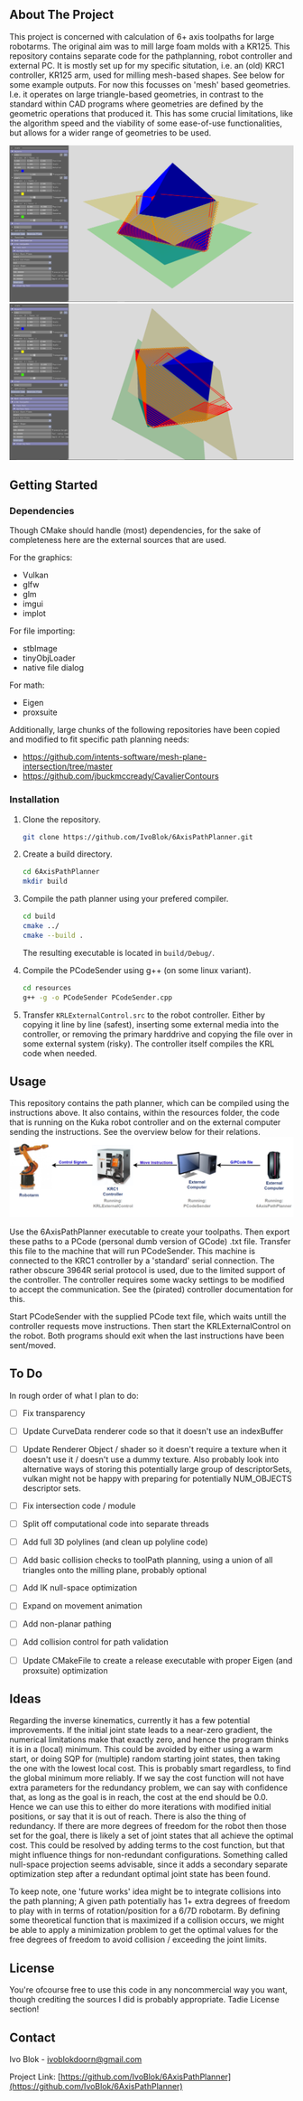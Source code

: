 <!-- Improved compatibility of back to top link: See: https://github.com/othneildrew/Best-README-Template/pull/73 -->
<a id="readme-top"></a>
<!--
*** Thanks for checking out the Best-README-Template. If you have a suggestion
*** that would make this better, please fork the repo and create a pull request
*** or simply open an issue with the tag "enhancement".
*** Don't forget to give the project a star!
*** Thanks again! Now go create something AMAZING! :D
-->

<!-- ABOUT THE PROJECT -->
## About The Project

This project is concerned with calculation of 6+ axis toolpaths for large robotarms. The original aim was to mill large foam molds with a KR125. This repository contains separate code for the pathplanning, robot controller and external PC. It is mostly set up for my specific situtation, i.e. an (old) KRC1 controller, KR125 arm, used for milling mesh-based shapes. See below for some example outputs. For now this focusses on 'mesh' based geometries. I.e. it operates on large triangle-based geometries, in contrast to the standard within CAD programs where geometries are defined by the geometric operations that produced it. This has some crucial limitations, like the algorithm speed and the viability of some ease-of-use functionalities, but allows for a wider range of geometries to be used. 

![cubeTest1](screenshots/cubeTestShapeOrientation.png)
![cubeTest2](screenshots/cubeTestPlaneOrientation.png)

<!-- GETTING STARTED -->
## Getting Started
### Dependencies

Though CMake should handle (most) dependencies, for the sake of completeness here are the external sources that are used. 

For the graphics:
* Vulkan
* glfw
* glm
* imgui
* implot

For file importing:
* stbImage
* tinyObjLoader
* native file dialog

For math:
* Eigen
* proxsuite

Additionally, large chunks of the following repositories have been copied and modified to fit specific path planning needs:
* https://github.com/intents-software/mesh-plane-intersection/tree/master
* https://github.com/jbuckmccready/CavalierContours

### Installation

1. Clone the repository.
   ```sh
   git clone https://github.com/IvoBlok/6AxisPathPlanner.git
   ```
2. Create a build directory.
   ```sh
   cd 6AxisPathPlanner
   mkdir build
   ```
3. Compile the path planner using your prefered compiler.
   ```sh
   cd build
   cmake ../
   cmake --build .
   ```
   The resulting executable is located in `build/Debug/`.
   
4. Compile the PCodeSender using g++ (on some linux variant).
   ```sh
   cd resources
   g++ -g -o PCodeSender PCodeSender.cpp
   ```
5. Transfer `KRLExternalControl.src` to the robot controller. Either by copying it line by line (safest), inserting some external media into the controller, or removing the primary harddrive and copying the file over in some external system (risky). The controller itself compiles the KRL code when needed. 


<!-- USAGE EXAMPLES -->
## Usage

This repository contains the path planner, which can be compiled using the instructions above. It also contains, within the resources folder, the code that is running on the Kuka robot controller and on the external computer sending the instructions. See the overview below for their relations. 
![systemOverview](screenshots/SystemOverview.png)

Use the 6AxisPathPlanner executable to create your toolpaths. Then export these paths to a PCode (personal dumb version of GCode) .txt file. Transfer this file to the machine that will run PCodeSender. This machine is connected to the KRC1 controller by a 'standard' serial connection. The rather obscure 3964R serial protocol is used, due to the limited support of the controller. The controller requires some wacky settings to be modified to accept the communication. See the (pirated) controller documentation for this. 

Start PCodeSender with the supplied PCode text file, which waits untill the controller requests move instructions. Then start the KRLExternalControl on the robot. Both programs should exit when the last instructions have been sent/moved.


<!-- TO DO -->
## To Do
In rough order of what I plan to do:
- [ ] Fix transparency
- [ ] Update CurveData renderer code so that it doesn't use an indexBuffer
- [ ] Update Renderer Object / shader so it doesn't require a texture when it doesn't use it / doesn't use a dummy texture. Also probably look into alternative ways of storing this potentially large group of descriptorSets, vulkan might not be happy with preparing for potentially NUM_OBJECTS descriptor sets.
- [ ] Fix intersection code / module
- [ ] Split off computational code into separate threads
- [ ] Add full 3D polylines (and clean up polyline code)
- [ ] Add basic collision checks to toolPath planning, using a union of all triangles onto the milling plane, probably optional
- [ ] Add IK null-space optimization
- [ ] Expand on movement animation
- [ ] Add non-planar pathing
- [ ] Add collision control for path validation
- [ ] Update CMakeFile to create a release executable with proper Eigen (and proxsuite) optimization




<!-- IDEAS -->
## Ideas

Regarding the inverse kinematics, currently it has a few potential improvements. If the initial joint state leads to a near-zero gradient, the numerical limitations make that exactly zero, and hence the program thinks it is in a (local) minimum. This could be avoided by either using a warm start, or doing SQP for (multiple) random starting joint states, then taking the one with the lowest local cost. This is probably smart regardless, to find the global minimum more reliably. If we say the cost function will not have extra parameters for the redundancy problem, we can say with confidence that, as long as the goal is in reach, the cost at the end should be 0.0. Hence we can use this to either do more iterations with modified initial positions, or say that it is out of reach.
There is also the thing of redundancy. If there are more degrees of freedom for the robot then those set for the goal, there is likely a set of joint states that all achieve the optimal cost. This could be resolved by adding terms to the cost function, but that might influence things for non-redundant configurations. Something called null-space projection seems advisable, since it adds a secondary separate optimization step after a redundant optimal joint state has been found.

To keep note, one 'future works' idea might be to integrate collisions into the path planning; A given path potentially has 1+ extra degrees of freedom to play with in terms of rotation/position for a 6/7D robotarm. By defining some theoretical function that is maximized if a collision occurs, we might be able to apply a minimization problem to get the optimal values for the free degrees of freedom to avoid collision / exceeding the joint limits.


<!-- LICENSE -->
## License

You're ofcourse free to use this code in any noncommercial way you want, though crediting the sources I did is probably appropriate. Tadie License section!


<!-- CONTACT -->
## Contact

Ivo Blok - ivoblokdoorn@gmail.com

Project Link: [https://github.com/IvoBlok/6AxisPathPlanner](https://github.com/IvoBlok/6AxisPathPlanner)
